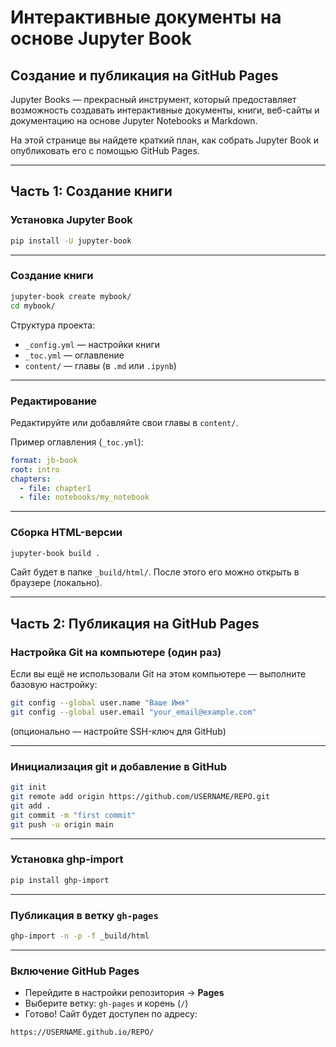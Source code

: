 # Интерактивные документы на основе Jupyter Book

## Cоздание и публикация на GitHub Pages

Jupyter Books — прекрасный инструмент, который предоставляет возможность создавать интерактивные документы, книги, веб-сайты и документацию на основе Jupyter Notebooks и Markdown.

На этой странице вы найдете краткий план, как собрать Jupyter Book и опубликовать его с помощью GitHub Pages.

---

## Часть 1: Создание книги

### Установка Jupyter Book

```bash
pip install -U jupyter-book
```

---

### Создание книги

```bash
jupyter-book create mybook/
cd mybook/
```

Структура проекта:

- `_config.yml` — настройки книги
- `_toc.yml` — оглавление
- `content/` — главы (в `.md` или `.ipynb`)

---

### Редактирование

Редактируйте или добавляйте свои главы в `content/`.

Пример оглавления (`_toc.yml`):

```yaml
format: jb-book
root: intro
chapters:
  - file: chapter1
  - file: notebooks/my_notebook
```

---

### Сборка HTML-версии

```bash
jupyter-book build .
```

Сайт будет в папке `_build/html/`. После этого его можно открыть в браузере (локально).

---

## Часть 2: Публикация на GitHub Pages

### Настройка Git на компьютере (один раз)

Если вы ещё не использовали Git на этом компьютере — выполните базовую настройку:

```bash
git config --global user.name "Ваше Имя"
git config --global user.email "your_email@example.com"
```

(опционально — настройте SSH-ключ для GitHub)

---

### Инициализация git и добавление в GitHub

```bash
git init
git remote add origin https://github.com/USERNAME/REPO.git
git add .
git commit -m "first commit"
git push -u origin main
```

---

### Установка ghp-import

```bash
pip install ghp-import
```

---

### Публикация в ветку `gh-pages`

```bash
ghp-import -n -p -f _build/html
```

---

### Включение GitHub Pages

- Перейдите в настройки репозитория → **Pages**
- Выберите ветку: `gh-pages` и корень (`/`)
- Готово! Сайт будет доступен по адресу:

```
https://USERNAME.github.io/REPO/
```
